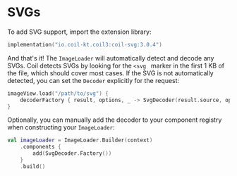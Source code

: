 # SVGs

To add SVG support, import the extension library:

```kotlin
implementation("io.coil-kt.coil3:coil-svg:3.0.4")
```

And that's it! The `ImageLoader` will automatically detect and decode any SVGs. Coil detects SVGs by looking for the `<svg ` marker in the first 1 KB of the file, which should cover most cases. If the SVG is not automatically detected, you can set the `Decoder` explicitly for the request:

```kotlin
imageView.load("/path/to/svg") {
    decoderFactory { result, options, _ -> SvgDecoder(result.source, options) }
}
```

Optionally, you can manually add the decoder to your component registry when constructing your `ImageLoader`:

```kotlin
val imageLoader = ImageLoader.Builder(context)
    .components {
        add(SvgDecoder.Factory())
    }
    .build()
```
